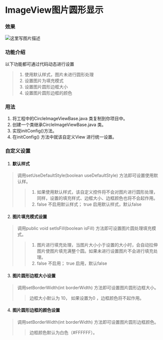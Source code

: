 
# ImageView图片圆形显示
### 效果
![这里写图片描述](http://img.blog.csdn.net/20160606225021310)
### 功能介绍
以下功能都可通过代码动态进行设置
> 1. 使用默认样式，图片未进行圆形处理
> 2. 设置图片为填充模式
> 3. 设置图片圆形边框大小
> 4. 设置图片圆形边框的颜色

### 用法
1. 将工程中的CircleImageViewBase.java 类复制到你项目中。
2. 创建一个类继承CircleImageViewBase.java 类。
3. 实现initConfig()方法。
4. 在initConfig() 方法中就该自定义View 进行统一设置。

### 自定义设置
1. #### 默认样式
> 调用setUseDefaultStyle(boolean useDefaultStyle) 方法即可设置使用默认样。
>> 1. 如果使用默认样式，该自定义控件将不会对图片进行圆形处理，同样，设置的填充样式、边框大小、边框颜色也将不会起作用。
>> 2. false 不启用默认样式； true 启用默认样式，默认false


2. #### 图片填充模式设置
> 调用public void setIsFill(boolean isFill) 方法即可设置图片圆处理填充模式。
>> 1. 图片进行填充处理，当图片大小小于设置的大小时，会自动拉伸图片使图片填充满整个圆。如果未进行设置图片不会进行填充处理。
>> 2. false 不启用； true 启用，默认false

3. #### 图片圆形边框大小设置
> 调用setBorderWidth(int borderWidth) 方法即可设置图片圆形边框大小。
>> 边框大小默认为 10， 如果设置为0 ，边框颜色将不起作用。

4. #### 图片圆形边框的颜色设置
> 调用setBorderWidth(int borderWidth) 方法即可设置图片圆形边框颜色。
>> 边框颜色默认为白色（#FFFFFF）。
